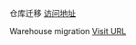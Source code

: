 仓库迁移 [访问地址](https://github.com/19801201/DOSLAM)


Warehouse migration [Visit URL](https://github.com/19801201/DOSLAM)
